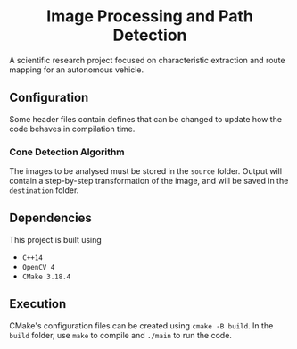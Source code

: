 <h1 align="center">Image Processing and Path Detection</h1>

A scientific research project focused on characteristic extraction and route mapping for
an autonomous vehicle.

## Configuration

Some header files contain defines that can be changed to update how the code behaves in
compilation time.

### Cone Detection Algorithm

The images to be analysed must be stored in the `source` folder. Output
will contain a step-by-step transformation of the image, and will be saved in the
`destination` folder.

## Dependencies

This project is built using
- `C++14`
- `OpenCV 4`
- `CMake 3.18.4`

## Execution

CMake's configuration files can be created using `cmake -B build`. In the `build` folder,
use `make` to compile and `./main` to run the code.
